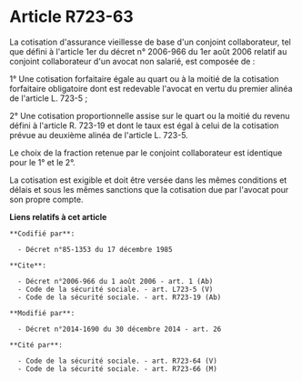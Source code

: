 # Article R723-63

La cotisation d'assurance vieillesse de base d'un conjoint collaborateur, tel que défini à l'article 1er du décret n°
2006-966 du 1er août 2006 relatif au conjoint collaborateur d'un avocat non salarié, est composée de : 

1° Une cotisation forfaitaire égale au quart ou à la moitié de la cotisation forfaitaire obligatoire dont est redevable
l'avocat en vertu du premier alinéa de l'article L. 723-5 ; 

2° Une cotisation proportionnelle assise sur le quart ou la moitié du revenu défini à l'article R. 723-19 et dont le taux est
égal à celui de la cotisation prévue au deuxième alinéa de l'article L. 723-5. 

Le choix de la fraction retenue par le conjoint collaborateur est identique pour le 1° et le 2°. 

La cotisation est exigible et doit être versée dans les mêmes conditions et délais et sous les mêmes sanctions que la
cotisation due par l'avocat pour son propre compte.

**Liens relatifs à cet article**

	**Codifié par**:

	  - Décret n°85-1353 du 17 décembre 1985

	**Cite**:

	  - Décret n°2006-966 du 1 août 2006 - art. 1 (Ab)
	  - Code de la sécurité sociale. - art. L723-5 (V)
	  - Code de la sécurité sociale. - art. R723-19 (Ab)

	**Modifié par**:

	  - Décret n°2014-1690 du 30 décembre 2014 - art. 26

	**Cité par**:

	  - Code de la sécurité sociale. - art. R723-64 (V)
	  - Code de la sécurité sociale. - art. R723-66 (M)
